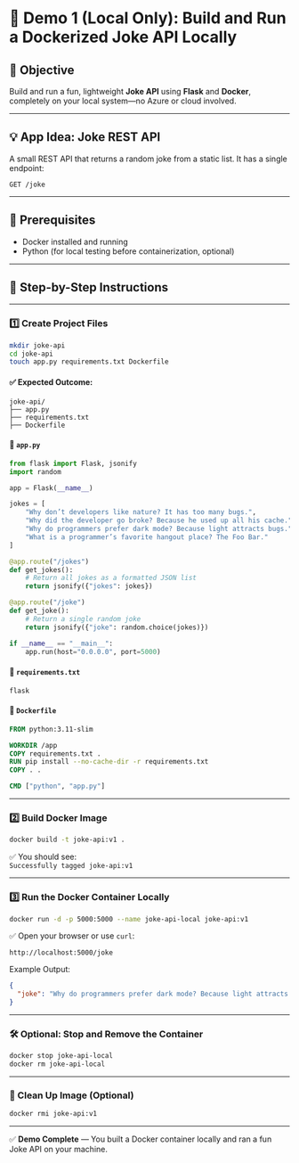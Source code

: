 
# 🐋 Demo 1 (Local Only): Build and Run a Dockerized Joke API Locally

## 🎯 Objective

Build and run a fun, lightweight **Joke API** using **Flask** and **Docker**, completely on your local system—no Azure or cloud involved.

---

## 💡 App Idea: **Joke REST API**

A small REST API that returns a random joke from a static list. It has a single endpoint:

```
GET /joke
```

---

## 🧭 Prerequisites

- Docker installed and running
- Python (for local testing before containerization, optional)

---

## 👣 Step-by-Step Instructions

---

### 1️⃣ Create Project Files

```bash
mkdir joke-api
cd joke-api
touch app.py requirements.txt Dockerfile
```
#### ✅ Expected Outcome:

```
joke-api/
├── app.py
├── requirements.txt
├── Dockerfile
```

#### 🔹 `app.py`

```python
from flask import Flask, jsonify
import random

app = Flask(__name__)

jokes = [
    "Why don’t developers like nature? It has too many bugs.",
    "Why did the developer go broke? Because he used up all his cache.",
    "Why do programmers prefer dark mode? Because light attracts bugs.",
    "What is a programmer’s favorite hangout place? The Foo Bar."
]

@app.route("/jokes")
def get_jokes():
    # Return all jokes as a formatted JSON list
    return jsonify({"jokes": jokes})

@app.route("/joke")
def get_joke():
    # Return a single random joke
    return jsonify({"joke": random.choice(jokes)})

if __name__ == "__main__":
    app.run(host="0.0.0.0", port=5000)
```

#### 🔹 `requirements.txt`

```
flask
```

#### 🔹 `Dockerfile`

```Dockerfile
FROM python:3.11-slim

WORKDIR /app
COPY requirements.txt .
RUN pip install --no-cache-dir -r requirements.txt
COPY . .

CMD ["python", "app.py"]
```

---

### 2️⃣ Build Docker Image

```bash
docker build -t joke-api:v1 .
```

✅ You should see:  
`Successfully tagged joke-api:v1`

---

### 3️⃣ Run the Docker Container Locally

```bash
docker run -d -p 5000:5000 --name joke-api-local joke-api:v1
```

✅ Open your browser or use `curl`:

```
http://localhost:5000/joke
```

Example Output:

```json
{
  "joke": "Why do programmers prefer dark mode? Because light attracts bugs."
}
```

---

### 🛠️ Optional: Stop and Remove the Container

```bash
docker stop joke-api-local
docker rm joke-api-local
```

---

### 🧼 Clean Up Image (Optional)

```bash
docker rmi joke-api:v1
```

---

✅ **Demo Complete** — You built a Docker container locally and ran a fun Joke API on your machine.
